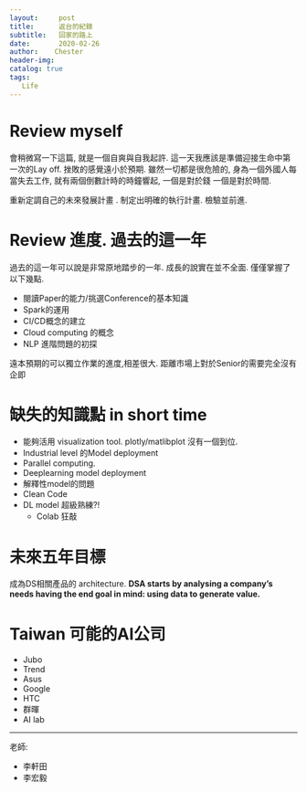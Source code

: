 ```yaml
---
layout:     post
title:      返台的紀錄
subtitle:   回家的路上
date:       2020-02-26
author:    Chester
header-img: 
catalog: true
tags:
   Life
---
```



# Review myself
會稍微寫一下這篇, 就是一個自爽與自我起許. 這一天我應該是準備迎接生命中第一次的Lay off. 挫敗的感覺遠小於預期. 雖然一切都是很危險的,  身為一個外國人每當失去工作,  就有兩個倒數計時的時鐘響起, 一個是對於錢 一個是對於時間. 

重新定調自己的未來發展計畫 . 制定出明確的執行計畫. 檢驗並前進.

# Review 進度. 過去的這一年

過去的這一年可以說是非常原地踏步的一年.  成長的說實在並不全面. 僅僅掌握了以下幾點.

- 閱讀Paper的能力/挑選Conference的基本知識
- Spark的運用
- CI/CD概念的建立
- Cloud computing 的概念
- NLP 進階問題的初探

遠本預期的可以獨立作業的進度,相差很大. 距離市場上對於Senior的需要完全沒有企即

# 缺失的知識點 in short time

- 能夠活用 visualization tool. plotly/matlibplot 沒有一個到位.
- Industrial level 的Model deployment
- Parallel computing.
- Deeplearning model deployment
- 解釋性model的問題
- Clean Code
- DL model 超級熟練?!
	- Colab 狂敲

# 未來五年目標
成為DS相關產品的 architecture. 
**DSA starts by analysing a company’s needs having the end goal in mind: using data to generate value.**


# Taiwan 可能的AI公司
- Jubo
- Trend
- Asus
- Google
- HTC
- 群暉
- AI lab
----
老師:
- 李軒田
- 李宏毅







<!--stackedit_data:
eyJoaXN0b3J5IjpbMjA5NTA5OTIwMl19
-->